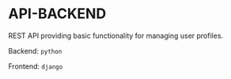 # API-BACKEND

REST API providing basic functionality for managing user profiles.

Backend: `python`

Frontend: `django`